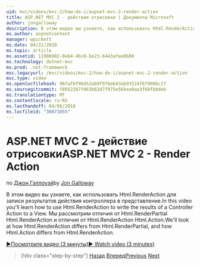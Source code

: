 ```yaml
---
uid: mvc/videos/mvc-2/how-do-i/aspnet-mvc-2-render-action
title: ASP.NET MVC 2 - действие отрисовки | Документы Microsoft
author: jongalloway
description: В этом видео вы узнаете, как использовать Html.RenderAction для записи результатов действия контроллера в представление. Мы рассмотрим отличия fr Html.RenderAction...
ms.author: aspnetcontent
manager: wpickett
ms.date: 04/22/2010
ms.topic: article
ms.assetid: 11906982-0a64-4bc8-be23-6443afee8b88
ms.technology: dotnet-mvc
ms.prod: .net-framework
msc.legacyurl: /mvc/videos/mvc-2/how-do-i/aspnet-mvc-2-render-action
msc.type: video
ms.openlocfilehash: 96faf6f96d52ab9f976e643ab93524f6f900bc17
ms.sourcegitcommit: f8852267f463b62d7f975e56bea9aa3f68fbbdeb
ms.translationtype: MT
ms.contentlocale: ru-RU
ms.lasthandoff: 04/06/2018
ms.locfileid: "30871055"
---
```

<a name="aspnet-mvc-2---render-action"></a><span data-ttu-id="cbc7a-104">ASP.NET MVC 2 - действие отрисовки</span><span class="sxs-lookup"><span data-stu-id="cbc7a-104">ASP.NET MVC 2 - Render Action</span></span>
====================
<span data-ttu-id="cbc7a-105">по [Джон Гэллоуэй](https://github.com/jongalloway)</span><span class="sxs-lookup"><span data-stu-id="cbc7a-105">by [Jon Galloway](https://github.com/jongalloway)</span></span>

<span data-ttu-id="cbc7a-106">В этом видео вы узнаете, как использовать Html.RenderAction для записи результатов действия контроллера в представление.</span><span class="sxs-lookup"><span data-stu-id="cbc7a-106">In this video you'll learn how to use Html.RenderAction to write the results of a Controller Action to a View.</span></span> <span data-ttu-id="cbc7a-107">Мы рассмотрим отличия от Html.RenderPartial Html.RenderAction и отличия от Html.RenderAction Html.Action.</span><span class="sxs-lookup"><span data-stu-id="cbc7a-107">We'll look at how Html.RenderAction differs from Html.RenderPartial, and how Html.Action differs from Html.RenderAction.</span></span>

[<span data-ttu-id="cbc7a-108">&#9654;Посмотрите видео (3 минуты)</span><span class="sxs-lookup"><span data-stu-id="cbc7a-108">&#9654; Watch video (3 minutes)</span></span>](https://channel9.msdn.com/Blogs/ASP-NET-Site-Videos/aspnet-mvc-2-render-action)

> [!div class="step-by-step"]
> <span data-ttu-id="cbc7a-109">[Назад](aspnet-mvc-2-areas.md)
> [Вперед](5-minute-introduction-to-aspnet-mvc.md)</span><span class="sxs-lookup"><span data-stu-id="cbc7a-109">[Previous](aspnet-mvc-2-areas.md)
[Next](5-minute-introduction-to-aspnet-mvc.md)</span></span>
